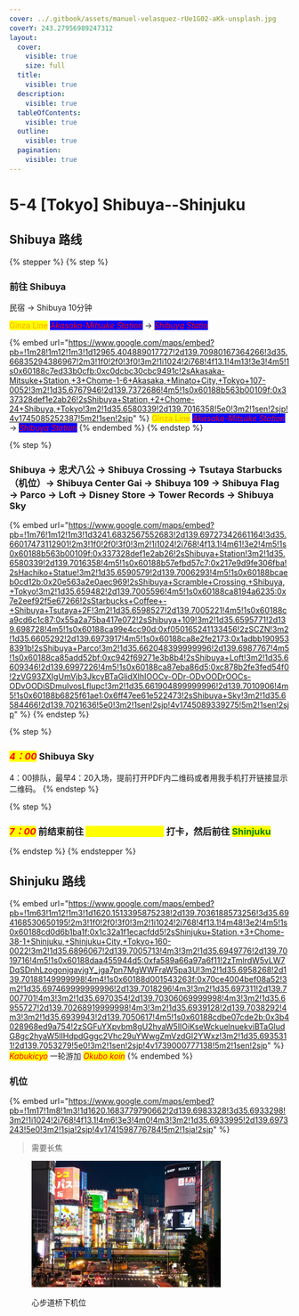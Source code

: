 ```yaml
---
cover: ../.gitbook/assets/manuel-velasquez-rUe1G02-aKk-unsplash.jpg
coverY: 243.27956989247312
layout:
  cover:
    visible: true
    size: full
  title:
    visible: true
  description:
    visible: true
  tableOfContents:
    visible: true
  outline:
    visible: true
  pagination:
    visible: true
---
```


# 5-4 \[Tokyo] Shibuya--Shinjuku

## Shibuya 路线

{% stepper %}
{% step %}
### 前往 Shibuya

民宿 → Shibuya 10分钟

<mark style="color:orange;">Ginza Line</mark> _<mark style="color:red;background-color:blue;">Akasaka-Mitsuke Station</mark>_ → _<mark style="color:red;background-color:blue;">Shibuya Statio</mark>_

{% embed url="https://www.google.com/maps/embed?pb=!1m28!1m12!1m3!1d12965.404889017727!2d139.70980167364266!3d35.66835294386967!2m3!1f0!2f0!3f0!3m2!1i1024!2i768!4f13.1!4m13!3e3!4m5!1s0x60188c7ed33b0cfb:0xc0dcbc30cbc9491c!2sAkasaka-Mitsuke+Station,+3+Chome-1-6+Akasaka,+Minato+City,+Tokyo+107-0052!3m2!1d35.6767946!2d139.7372686!4m5!1s0x60188b563b00109f:0x337328def1e2ab26!2sShibuya+Station,+2+Chome-24+Shibuya,+Tokyo!3m2!1d35.6580339!2d139.7016358!5e0!3m2!1sen!2sjp!4v1745085252387!5m2!1sen!2sjp" %}
<mark style="color:orange;">Ginza Line</mark> _<mark style="color:red;background-color:blue;">Akasaka-Mitsuke Station</mark>_ → _<mark style="color:red;background-color:blue;">Shibuya Station</mark>_
{% endembed %}
{% endstep %}

{% step %}
### Shibuya → 忠犬八公 → Shibuya Crossing → Tsutaya Starbucks（机位）→ Shibuya Center Gai → Shibuya 109 → Shibuya Flag → Parco → Loft → Disney Store → Tower Records → Shibuya Sky

{% embed url="https://www.google.com/maps/embed?pb=!1m76!1m12!1m3!1d3241.6832567552683!2d139.69727342661164!3d35.66017473112901!2m3!1f0!2f0!3f0!3m2!1i1024!2i768!4f13.1!4m61!3e2!4m5!1s0x60188b563b00109f:0x337328def1e2ab26!2sShibuya+Station!3m2!1d35.6580339!2d139.7016358!4m5!1s0x60188b57efbd57c7:0x217e9d9fe306fba!2sHachiko+Statue!3m2!1d35.6590579!2d139.7006293!4m5!1s0x60188bcaeb0cd12b:0x20e563a2e0aec969!2sShibuya+Scramble+Crossing,+Shibuya,+Tokyo!3m2!1d35.659482!2d139.7005596!4m5!1s0x60188ca8194a6235:0x7e2eef92f5e67266!2sStarbucks+Coffee+-+Shibuya+Tsutaya+2F!3m2!1d35.6598527!2d139.7005221!4m5!1s0x60188ca9cd6c1c87:0x55a2a75ba417e072!2sShibuya+109!3m2!1d35.6595771!2d139.698728!4m5!1s0x60188ca99e4cc90d:0xf050165241133456!2zSCZN!3m2!1d35.6605292!2d139.6973917!4m5!1s0x60188ca8e2fe2173:0x1adbb1909538391b!2sShibuya+Parco!3m2!1d35.662048399999996!2d139.6987767!4m5!1s0x60188ca85add52bf:0xc942f69271e3b8b4!2sShibuya+Loft!3m2!1d35.6609346!2d139.6997226!4m5!1s0x60188ca87eba86d5:0xc878b2fe3fed54f0!2zVG93ZXIgUmVjb3JkcyBTaGlidXlhIOOCv-ODr-ODvOODrOOCs-ODvOODiSDmuIvosLflupc!3m2!1d35.661904899999996!2d139.7010906!4m5!1s0x60188b6825f61ae1:0x6ff47ee61e522473!2sShibuya+Sky!3m2!1d35.6584466!2d139.7021636!5e0!3m2!1sen!2sjp!4v1745089339275!5m2!1sen!2sjp" %}
{% endstep %}

{% step %}
### _<mark style="color:red;">4：00</mark>_ Shibuya Sky

4：00排队，最早4：20入场，提前打开PDF内二维码或者用我手机打开链接显示二维码。
{% endstep %}

{% step %}
### _<mark style="color:red;">7：00</mark>_ 前结束前往 <mark style="color:yellow;">Shibuya Crossing</mark> 打卡，然后前往 <mark style="color:green;">Shinjuku</mark>
{% endstep %}
{% endstepper %}

## Shinjuku 路线

{% embed url="https://www.google.com/maps/embed?pb=!1m63!1m12!1m3!1d1620.1513395875238!2d139.7036188573256!3d35.694168530650195!2m3!1f0!2f0!3f0!3m2!1i1024!2i768!4f13.1!4m48!3e2!4m5!1s0x60188cd0d6b1ba1f:0x1c32a1f1ecacfdd5!2sShinjuku+Station,+3+Chome-38-1+Shinjuku,+Shinjuku+City,+Tokyo+160-0022!3m2!1d35.6896067!2d139.7005713!4m3!3m2!1d35.6949776!2d139.7019716!4m5!1s0x60188daa455944d5:0xfa589a66a97a6f11!2zTmlrdW5vLW7DqSDnhLzogonjgavjgY_jga7pn7MgWWFraW5pa3U!3m2!1d35.6958268!2d139.70188149999998!4m4!1s0x60188d001543263f:0x70ce4004bef08a52!3m2!1d35.697469999999996!2d139.7018296!4m3!3m2!1d35.697311!2d139.7007701!4m3!3m2!1d35.6970354!2d139.70306069999998!4m3!3m2!1d35.6955727!2d139.70268919999998!4m3!3m2!1d35.6939128!2d139.7038292!4m3!3m2!1d35.6939943!2d139.7050617!4m5!1s0x60188cdbe07cde2b:0x3b4028968ed9a754!2zSGFuYXpvbm8gU2hyaW5lIOiKseWckuelnuekviBTaGludG8gc2hyaW5lIHdpdGggc2Vhc29uYWwgZmVzdGl2YWxz!3m2!1d35.6935311!2d139.7053279!5e0!3m2!1sen!2sjp!4v1739000777138!5m2!1sen!2sjp" %}
_<mark style="color:red;">Kabukicyo</mark>_ 一轮游加 _<mark style="color:red;">Okubo koin</mark>_
{% endembed %}

### 机位

{% embed url="https://www.google.com/maps/embed?pb=!1m17!1m8!1m3!1d1620.1683779790662!2d139.6983328!3d35.6933298!3m2!1i1024!2i768!4f13.1!4m6!3e3!4m0!4m3!3m2!1d35.6933995!2d139.6973243!5e0!3m2!1sja!2sjp!4v1741598776784!5m2!1sja!2sjp" %}

> 需要长焦
>
>

<figure><img src="../.gitbook/assets/image (5).png" alt="" width="340"><figcaption><p>心步道桥下机位</p></figcaption></figure>





